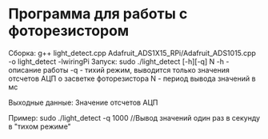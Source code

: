 # Программа для работы с фоторезистором

Сборка:
g++ light_detect.cpp Adafruit_ADS1X15_RPi/Adafruit_ADS1015.cpp -o light_detect -lwiringPi
Запуск:
sudo ./light_detect [-h][-q] N
-h - описание работы
-q - тихий режим, выводится только значения отсчетов АЦП о засветке фоторезистора
N - период вывода значений в мс

Выходные данные: 
Значение отсчетов АЦП 

Пример: 
sudo ./light_detect -q 1000 //Вывод значений один раз в секунду в "тихом режиме"
 
